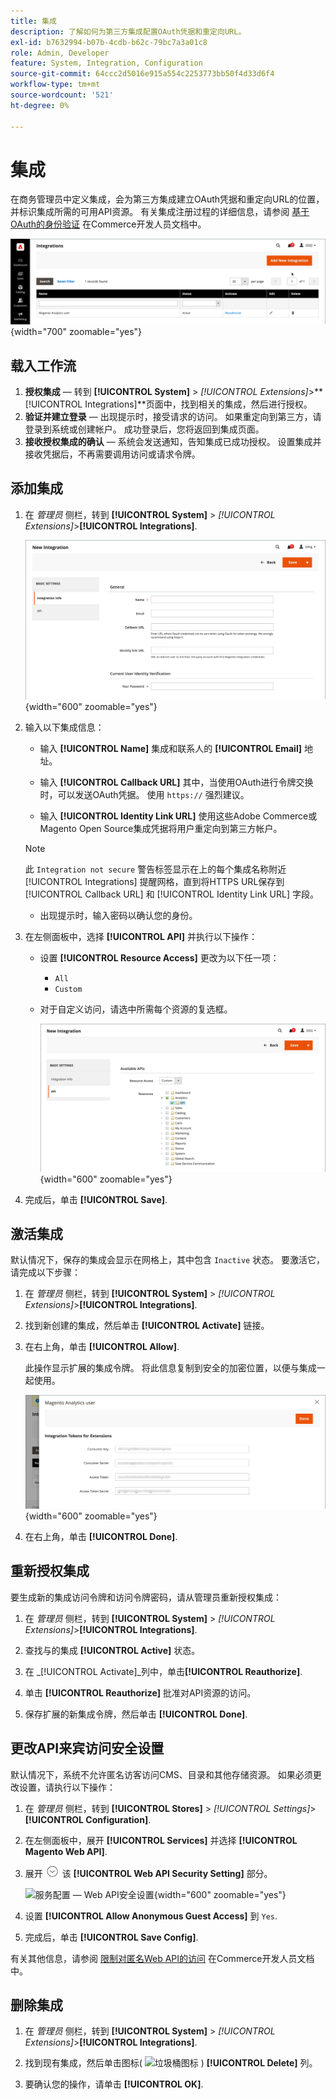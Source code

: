 ```yaml
---
title: 集成
description: 了解如何为第三方集成配置OAuth凭据和重定向URL。
exl-id: b7632994-b07b-4cdb-b62c-79bc7a3a01c8
role: Admin, Developer
feature: System, Integration, Configuration
source-git-commit: 64ccc2d5016e915a554c2253773bb50f4d33d6f4
workflow-type: tm+mt
source-wordcount: '521'
ht-degree: 0%

---
```


# 集成

在商务管理员中定义集成，会为第三方集成建立OAuth凭据和重定向URL的位置，并标识集成所需的可用API资源。 有关集成注册过程的详细信息，请参阅 [基于OAuth的身份验证](https://developer.adobe.com/commerce/webapi/get-started/authentication/gs-authentication-oauth/) 在Commerce开发人员文档中。

![集成](./assets/integrations.png){width="700" zoomable="yes"}

## 载入工作流

1. **授权集成**  — 转到 **[!UICONTROL System]** > _[!UICONTROL Extensions]_>**[!UICONTROL Integrations]**页面中，找到相关的集成，然后进行授权。
1. **验证并建立登录**  — 出现提示时，接受请求的访问。 如果重定向到第三方，请登录到系统或创建帐户。 成功登录后，您将返回到集成页面。
1. **接收授权集成的确认**  — 系统会发送通知，告知集成已成功授权。 设置集成并接收凭据后，不再需要调用访问或请求令牌。

## 添加集成

1. 在 _管理员_ 侧栏，转到 **[!UICONTROL System]** > _[!UICONTROL Extensions]_>**[!UICONTROL Integrations]**.

   ![新集成](./assets/integration-new.png){width="600" zoomable="yes"}

1. 输入以下集成信息：

   - 输入 **[!UICONTROL Name]** 集成和联系人的 **[!UICONTROL Email]** 地址。

   - 输入 **[!UICONTROL Callback URL]** 其中，当使用OAuth进行令牌交换时，可以发送OAuth凭据。 使用 `https://` 强烈建议。

   - 输入 **[!UICONTROL Identity Link URL]** 使用这些Adobe Commerce或Magento Open Source集成凭据将用户重定向到第三方帐户。

   >[!NOTE]
   >
   > 此 `Integration not secure` 警告标签显示在上的每个集成名称附近 [!UICONTROL Integrations] 提醒网格，直到将HTTPS URL保存到 [!UICONTROL Callback URL] 和 [!UICONTROL Identity Link URL] 字段。

   - 出现提示时，输入密码以确认您的身份。

1. 在左侧面板中，选择 **[!UICONTROL API]** 并执行以下操作：

   - 设置 **[!UICONTROL Resource Access]** 更改为以下任一项：

      - `All`
      - `Custom`

   - 对于自定义访问，请选中所需每个资源的复选框。

     ![集成 — 可用API](./assets/integrations-available-api.png){width="600" zoomable="yes"}

1. 完成后，单击 **[!UICONTROL Save]**.

## 激活集成

默认情况下，保存的集成会显示在网格上，其中包含 `Inactive` 状态。 要激活它，请完成以下步骤：

1. 在 _管理员_ 侧栏，转到 **[!UICONTROL System]** > _[!UICONTROL Extensions]_>**[!UICONTROL Integrations]**.

1. 找到新创建的集成，然后单击 **[!UICONTROL Activate]** 链接。

1. 在右上角，单击 **[!UICONTROL Allow]**.

   此操作显示扩展的集成令牌。 将此信息复制到安全的加密位置，以便与集成一起使用。

   ![扩展的集成令牌](./assets/integration-tokens-for-extensions.png){width="600" zoomable="yes"}

1. 在右上角，单击 **[!UICONTROL Done]**.

## 重新授权集成

要生成新的集成访问令牌和访问令牌密码，请从管理员重新授权集成：

1. 在 _管理员_ 侧栏，转到 **[!UICONTROL System]** > _[!UICONTROL Extensions]_>**[!UICONTROL Integrations]**.

1. 查找与的集成 **[!UICONTROL Active]** 状态。

1. 在 _[!UICONTROL Activate]_列中，单击&#x200B;**[!UICONTROL Reauthorize]**.

1. 单击 **[!UICONTROL Reauthorize]** 批准对API资源的访问。

1. 保存扩展的新集成令牌，然后单击 **[!UICONTROL Done]**.

## 更改API来宾访问安全设置

默认情况下，系统不允许匿名访客访问CMS、目录和其他存储资源。 如果必须更改设置，请执行以下操作：

1. 在 _管理员_ 侧栏，转到 **[!UICONTROL Stores]** > _[!UICONTROL Settings]_>**[!UICONTROL Configuration]**.

1. 在左侧面板中，展开 **[!UICONTROL Services]** 并选择 **[!UICONTROL Magento Web API]**.

1. 展开 ![扩展选择器](../assets/icon-display-expand.png) 该 **[!UICONTROL Web API Security Setting]** 部分。

   ![服务配置 — Web API安全设置](../configuration-reference/services/assets/web-api-security.png){width="600" zoomable="yes"}

1. 设置 **[!UICONTROL Allow Anonymous Guest Access]** 到 `Yes`.

1. 完成后，单击 **[!UICONTROL Save Config]**.

有关其他信息，请参阅 [限制对匿名Web API的访问](https://developer.adobe.com/commerce/webapi/rest/use-rest/anonymous-api-security/) 在Commerce开发人员文档中。

## 删除集成

1. 在 _管理员_ 侧栏，转到 **[!UICONTROL System]** > _[!UICONTROL Extensions]_>**[!UICONTROL Integrations]**.

1. 找到现有集成，然后单击图标( ![垃圾桶图标](../assets/icon-delete-trashcan-solid.png) ) **[!UICONTROL Delete]** 列。

1. 要确认您的操作，请单击 **[!UICONTROL OK]**.
